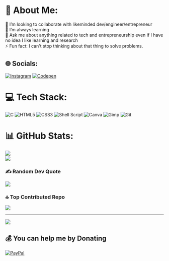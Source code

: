 # 💫 About Me:
👯 I’m looking to collaborate with likeminded dev/engineer/entrepreneur<br>🌱 I’m always learning <br>💬 Ask me about anything related to tech and entrepreneurship even if I have no idea I like learning and research<br>⚡ Fun fact: I can't stop thinking about that thing to solve problems.


## 🌐 Socials:
[![Instagram](https://img.shields.io/badge/Instagram-%23E4405F.svg?logo=Instagram&logoColor=white)](https://instagram.com/lu2bi) [![Codepen](https://img.shields.io/badge/Codepen-000000?style=for-the-badge&logo=codepen&logoColor=white)](https://codepen.io/unknoxx) 

# 💻 Tech Stack:
![C](https://img.shields.io/badge/c-%2300599C.svg?style=for-the-badge&logo=c&logoColor=white) ![HTML5](https://img.shields.io/badge/html5-%23E34F26.svg?style=for-the-badge&logo=html5&logoColor=white) ![CSS3](https://img.shields.io/badge/css3-%231572B6.svg?style=for-the-badge&logo=css3&logoColor=white) ![Shell Script](https://img.shields.io/badge/shell_script-%23121011.svg?style=for-the-badge&logo=gnu-bash&logoColor=white) ![Canva](https://img.shields.io/badge/Canva-%2300C4CC.svg?style=for-the-badge&logo=Canva&logoColor=white) ![Gimp](https://img.shields.io/badge/Gimp-657D8B?style=for-the-badge&logo=gimp&logoColor=FFFFFF) ![Git](https://img.shields.io/badge/git-%23F05033.svg?style=for-the-badge&logo=git&logoColor=white)
# 📊 GitHub Stats:
![](https://github-readme-stats.vercel.app/api?username=unknoxx&theme=codeSTACKr&hide_border=false&include_all_commits=true&count_private=true)<br/>
![](https://github-readme-streak-stats.herokuapp.com/?user=unknoxx&theme=codeSTACKr&hide_border=false)<br/>
<!--![](https://github-readme-stats.vercel.app/api/top-langs/?username=unknoxx&theme=codeSTACKr&hide_border=false&include_all_commits=true&count_private=true&layout=compact)-->

### ✍️ Random Dev Quote
![](https://quotes-github-readme.vercel.app/api?type=vetical&theme=merko)

### 🔝 Top Contributed Repo
![](https://github-contributor-stats.vercel.app/api?username=unknoxx&limit=5&theme=dark&combine_all_yearly_contributions=true)

---
[![](https://visitcount.itsvg.in/api?id=unknoxx&icon=5&color=4)](https://visitcount.itsvg.in)

  ## 💰 You can help me by Donating
  [![PayPal](https://img.shields.io/badge/PayPal-00457C?style=for-the-badge&logo=paypal&logoColor=white)](https://paypal.me/tobioxx) 

  
<!-- Proudly created with GPRM ( https://gprm.itsvg.in ) -->
